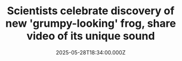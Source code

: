---
title: "Scientists celebrate discovery of new 'grumpy-looking' frog, share video of its unique sound"
date: 2025-05-28T18:34:00.000Z
category: Human Kindness
externalLink: "https://www.goodgoodgood.co/articles/rain-frog-new-species-grumpy-face"
image: ""
excerpt: "The frowny-faced frog took a trio of scientists by surprise when they heard its chirping call in the rain-slicked slopes of South Africa.…"
---
